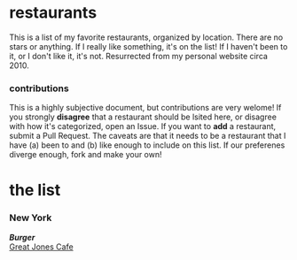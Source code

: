 # restaurants

This is a list of my favorite restaurants, organized by location. There are no stars or anything. If I really like something, it's on the list! If I haven't been to it, or I don't like it, it's not. Resurrected from my personal website circa 2010.

### contributions

This is a highly subjective document, but contributions are very welome! If you strongly **disagree** that a restaurant should be lsited here, or disagree with how it's categorized, open an Issue. If you want to **add** a restaurant, submit a Pull Request. The caveats are that it needs to be a restaurant that I have (a) been to and (b) like enough to include on this list. If our preferenes diverge enough, fork and make your own!

# the list

### New York

***Burger***  
[Great Jones Cafe](http://nymag.com/listings/restaurant/great-jones-cafe/)
